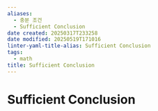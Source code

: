 ```yaml
---
aliases:
  - 충분 조건
  - Sufficient Conclusion
date created: 20250317T233258
date modified: 20250519T171016
linter-yaml-title-alias: Sufficient Conclusion
tags:
  - math
title: Sufficient Conclusion
---
```


# Sufficient Conclusion
